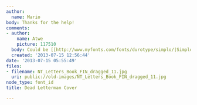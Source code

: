 ```yaml
---
author:
  name: Mario
body: Thanks for the help!
comments:
- author:
    name: Atwe
    picture: 117510
  body: Could be [[http://www.myfonts.com/fonts/durotype/simplo/|Simplo]]
  created: '2013-07-15 12:56:44'
date: '2013-07-15 05:55:49'
files:
- filename: NT_Letters_Book_FIN_dragged_11.jpg
  uri: public://old-images/NT_Letters_Book_FIN_dragged_11.jpg
node_type: font_id
title: Dead Letterman Cover

---
```

